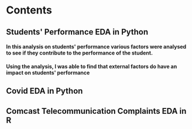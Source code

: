 # Contents
## Students' Performance EDA in Python
#### In this analysis on students' performance various factors were analysed to see if they contribute to the performance of the student.
#### Using the analysis, I was able to find that external factors do have an impact on students' performance
## Covid EDA in Python
## Comcast Telecommunication Complaints EDA in R
